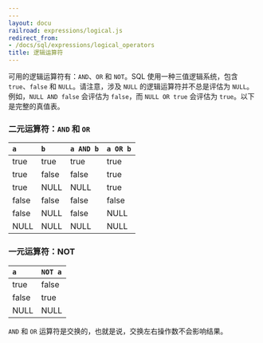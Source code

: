```yaml
---
---
layout: docu
railroad: expressions/logical.js
redirect_from:
- /docs/sql/expressions/logical_operators
title: 逻辑运算符
---
```


<div id="rrdiagram"></div>

可用的逻辑运算符有：`AND`、`OR` 和 `NOT`。SQL 使用一种三值逻辑系统，包含 `true`、`false` 和 `NULL`。请注意，涉及 `NULL` 的逻辑运算符并不总是评估为 `NULL`。例如，`NULL AND false` 会评估为 `false`，而 `NULL OR true` 会评估为 `true`。以下是完整的真值表。

### 二元运算符：`AND` 和 `OR`

<div class="monospace_table"></div>

| `a` | `b` | `a AND b` | `a OR b` |
|:---|:---|:---|:---|
| true | true | true | true |
| true | false | false | true |
| true | NULL | NULL | true |
| false | false | false | false |
| false | NULL | false | NULL |
| NULL | NULL | NULL | NULL |

### 一元运算符：NOT

<div class="monospace_table"></div>

| `a` | `NOT a` |
|:---|:---|
| true | false |
| false | true |
| NULL | NULL |

`AND` 和 `OR` 运算符是交换的，也就是说，交换左右操作数不会影响结果。
